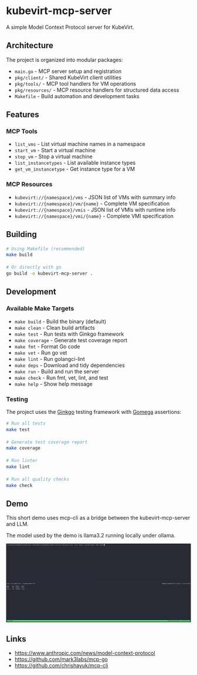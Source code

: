 # kubevirt-mcp-server

A simple Model Context Protocol server for KubeVirt.

## Architecture

The project is organized into modular packages:

- `main.go` - MCP server setup and registration
- `pkg/client/` - Shared KubeVirt client utilities
- `pkg/tools/` - MCP tool handlers for VM operations
- `pkg/resources/` - MCP resource handlers for structured data access
- `Makefile` - Build automation and development tasks

## Features

### MCP Tools
- `list_vms` - List virtual machine names in a namespace
- `start_vm` - Start a virtual machine
- `stop_vm` - Stop a virtual machine
- `list_instancetypes` - List available instance types
- `get_vm_instancetype` - Get instance type for a VM

### MCP Resources
- `kubevirt://{namespace}/vms` - JSON list of VMs with summary info
- `kubevirt://{namespace}/vm/{name}` - Complete VM specification
- `kubevirt://{namespace}/vmis` - JSON list of VMIs with runtime info
- `kubevirt://{namespace}/vmi/{name}` - Complete VMI specification

## Building

```bash
# Using Makefile (recommended)
make build

# Or directly with go
go build -o kubevirt-mcp-server .
```

## Development

### Available Make Targets
- `make build` - Build the binary (default)
- `make clean` - Clean build artifacts  
- `make test` - Run tests with Ginkgo framework
- `make coverage` - Generate test coverage report
- `make fmt` - Format Go code
- `make vet` - Run go vet
- `make lint` - Run golangci-lint
- `make deps` - Download and tidy dependencies
- `make run` - Build and run the server
- `make check` - Run fmt, vet, lint, and test
- `make help` - Show help message

### Testing

The project uses the [Ginkgo](https://github.com/onsi/ginkgo) testing framework with [Gomega](https://github.com/onsi/gomega) assertions:

```bash
# Run all tests
make test

# Generate test coverage report
make coverage

# Run linter
make lint

# Run all quality checks
make check
```

## Demo

This short demo uses mcp-cli as a bridge between the kubevirt-mcp-server and LLM.

The model used by the demo is llama3.2 running locally under ollama.

![demo](demo.gif)

## Links 

- https://www.anthropic.com/news/model-context-protocol
- https://github.com/mark3labs/mcp-go
- https://github.com/chrishayuk/mcp-cli
